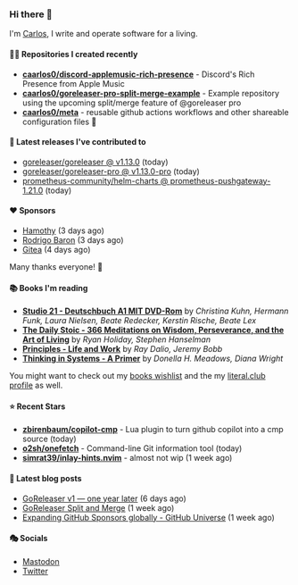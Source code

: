 ### Hi there 👋

I'm [Carlos](https://caarlos0.dev), I write and operate software for a living.

#### 👨‍💻 Repositories I created recently
- **[caarlos0/discord-applemusic-rich-presence](https://github.com/caarlos0/discord-applemusic-rich-presence)** - Discord&#39;s Rich Presence from Apple Music
- **[caarlos0/goreleaser-pro-split-merge-example](https://github.com/caarlos0/goreleaser-pro-split-merge-example)** - Example repository using the upcoming split/merge feature of @goreleaser pro
- **[caarlos0/meta](https://github.com/caarlos0/meta)** - reusable github actions workflows and other shareable configuration files 🫥

#### 🚀 Latest releases I've contributed to


- [goreleaser/goreleaser @ v1.13.0](https://github.com/goreleaser/goreleaser/releases/tag/v1.13.0) (today)
- [goreleaser/goreleaser-pro @ v1.13.0-pro](https://github.com/goreleaser/goreleaser-pro/releases/tag/v1.13.0-pro) (today)
- [prometheus-community/helm-charts @ prometheus-pushgateway-1.21.0](https://github.com/prometheus-community/helm-charts/releases/tag/prometheus-pushgateway-1.21.0) (today)

#### ❤️ Sponsors
- [Hamothy](https://github.com/sgoudham) (3 days ago)
- [Rodrigo Baron](https://github.com/rodrigobaron) (3 days ago)
- [Gitea](https://github.com/go-gitea) (4 days ago)

Many thanks everyone! 🙏

#### 📚 Books I'm reading
- **[Studio 21 - Deutschbuch A1 MIT DVD-Rom](https://literal.club/caarlos0/book/laura-nielsen-hermann-funk-beate-redecker-christina-kuhn-kerstin-rische-beate-lex-studio-21-c60yd)** by _Christina Kuhn, Hermann Funk, Laura Nielsen, Beate Redecker, Kerstin Rische, Beate Lex_
- **[The Daily Stoic - 366 Meditations on Wisdom, Perseverance, and the Art of Living](https://literal.club/caarlos0/book/the-daily-stoic-lbfbd)** by _Ryan Holiday, Stephen Hanselman_
- **[Principles - Life and Work](https://literal.club/caarlos0/book/ray-dalioray-daliojeremy-bobbprinciples-a9caw)** by _Ray Dalio, Jeremy Bobb_
- **[Thinking in Systems - A Primer](https://literal.club/caarlos0/book/thinking-in-systems-0q34a)** by _Donella H. Meadows, Diana Wright_

You might want to check out my [books
wishlist](https://www.amazon.com.br/hz/wishlist/ls/EB8P7VS717SV) and the my
[literal.club profile](https://literal.club/caarlos0) as well.

#### ⭐ Recent Stars
- **[zbirenbaum/copilot-cmp](https://github.com/zbirenbaum/copilot-cmp)** - Lua plugin to turn github copilot into a cmp source (today)
- **[o2sh/onefetch](https://github.com/o2sh/onefetch)** - Command-line Git information tool (today)
- **[simrat39/inlay-hints.nvim](https://github.com/simrat39/inlay-hints.nvim)** - almost not wip (1 week ago)

#### 📄 Latest blog posts
- [GoReleaser v1 — one year later](https://carlosbecker.com/posts/goreleaser-v1-1year/) (6 days ago)
- [GoReleaser Split and Merge](https://carlosbecker.com/posts/goreleaser-split-merge/) (1 week ago)
- [Expanding GitHub Sponsors globally - GitHub Universe](https://carlosbecker.com/posts/github-universe-2022/) (1 week ago)

#### 🎭 Socials

- <a href="https://mastodon.social/@caarlos0" rel="me">Mastodon</a>
- <a href="https://twitter.com/caarlos0" rel="me">Twitter</a>
